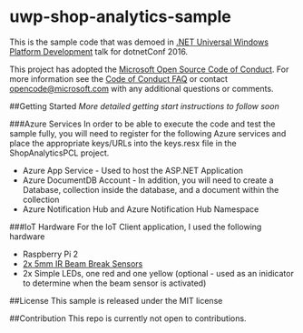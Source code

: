 # uwp-shop-analytics-sample
This is the sample code that was demoed in [.NET Universal Windows Platform Development](https://channel9.msdn.com/events/dotnetConf/2016/NET-Universal-Windows-Platform-Development) talk for dotnetConf 2016. 

This project has adopted the [Microsoft Open Source Code of Conduct](https://opensource.microsoft.com/codeofconduct/). For more information see the [Code of Conduct FAQ](https://opensource.microsoft.com/codeofconduct/faq/) or contact [opencode@microsoft.com](mailto:opencode@microsoft.com) with any additional questions or comments.

##Getting Started
*More detailed getting start instructions to follow soon*

###Azure Services
In order to be able to execute the code and test the sample fully, you will need to register for the following Azure services and place the appropriate keys/URLs into the keys.resx file in the ShopAnalyticsPCL project.
* Azure App Service - Used to host the ASP.NET Application
* Azure DocumentDB Account - In addition, you will need to create a Database, collection inside the database, and a document within the collection
* Azure Notification Hub and Azure Notification Hub Namespace

###IoT Hardware
For the IoT Client application, I used the following hardware
* Raspberry Pi 2
* [2x 5mm IR Beam Break Sensors](https://www.adafruit.com/products/2168)
* 2x Simple LEDs, one red and one yellow (optional - used as an inidicator to determine when the beam sensor is activated)

##License
This sample is released under the MIT license

##Contribution
This repo is currently not open to contributions.

